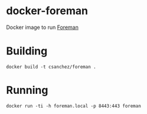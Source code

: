 docker-foreman
==============

Docker image to run [Foreman](http://theforeman.org/)


# Building

    docker build -t csanchez/foreman .

# Running

    docker run -ti -h foreman.local -p 8443:443 foreman
